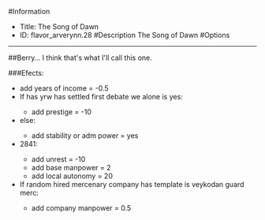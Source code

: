 #Information
 - Title: The Song of Dawn
 - ID: flavor_arverynn.28
#Description
The Song of Dawn
#Options

___
##Berry… I think that's what I'll call this one.

###Efects:<ul><li>add years of income = -0.5</li><li>If has yrw has settled first debate we alone is yes:</li><ul><li>add prestige = -10</li></ul><li>else:</li><ul><li>add stability or adm power = yes</li></ul><li>2841:</li><ul><li>add unrest = -10</li><li>add base manpower = 2</li><li>add local autonomy = 20</li></ul><li>If random hired mercenary company has template is veykodan guard merc:</li><ul><li>add company manpower = 0.5</li></ul></ul>

